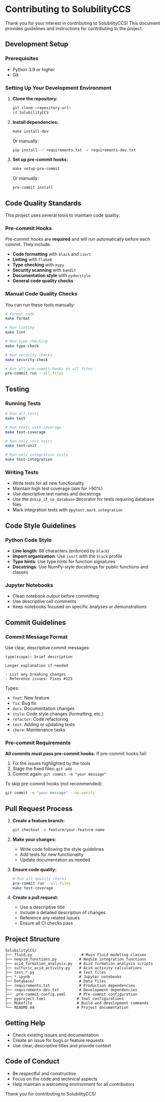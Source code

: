 # Contributing to SolubilityCCS

Thank you for your interest in contributing to SolubilityCCS! This document provides guidelines and instructions for contributing to the project.

## Development Setup

### Prerequisites

- Python 3.9 or higher
- Git

### Setting Up Your Development Environment

1. **Clone the repository:**
   ```bash
   git clone <repository-url>
   cd SolubilityCCS
   ```

2. **Install dependencies:**
   ```bash
   make install-dev
   ```

   Or manually:
   ```bash
   pip install -r requirements.txt -r requirements-dev.txt
   ```

3. **Set up pre-commit hooks:**
   ```bash
   make setup-pre-commit
   ```

   Or manually:
   ```bash
   pre-commit install
   ```

## Code Quality Standards

This project uses several tools to maintain code quality:

### Pre-commit Hooks

Pre-commit hooks are **required** and will run automatically before each commit. They include:

- **Code formatting** with `black` and `isort`
- **Linting** with `flake8`
- **Type checking** with `mypy`
- **Security scanning** with `bandit`
- **Documentation style** with `pydocstyle`
- **General code quality checks**

### Manual Code Quality Checks

You can run these tools manually:

```bash
# Format code
make format

# Run linting
make lint

# Run type checking
make type-check

# Run security checks
make security-check

# Run all pre-commit hooks on all files
pre-commit run --all-files
```

## Testing

### Running Tests

```bash
# Run all tests
make test

# Run tests with coverage
make test-coverage

# Run only unit tests
make test-unit

# Run only integration tests
make test-integration
```

### Writing Tests

- Write tests for all new functionality
- Maintain high test coverage (aim for >90%)
- Use descriptive test names and docstrings
- Use the `@skip_if_no_database` decorator for tests requiring database files
- Mark integration tests with `@pytest.mark.integration`

## Code Style Guidelines

### Python Code Style

- **Line length**: 88 characters (enforced by `black`)
- **Import organization**: Use `isort` with the `black` profile
- **Type hints**: Use type hints for function signatures
- **Docstrings**: Use NumPy-style docstrings for public functions and classes

### Jupyter Notebooks

- Clean notebook output before committing
- Use descriptive cell comments
- Keep notebooks focused on specific analyses or demonstrations

## Commit Guidelines

### Commit Message Format

Use clear, descriptive commit messages:

```
type(scope): brief description

Longer explanation if needed

- List any breaking changes
- Reference issues: Fixes #123
```

Types:
- `feat`: New feature
- `fix`: Bug fix
- `docs`: Documentation changes
- `style`: Code style changes (formatting, etc.)
- `refactor`: Code refactoring
- `test`: Adding or updating tests
- `chore`: Maintenance tasks

### Pre-commit Requirements

**All commits must pass pre-commit hooks.** If pre-commit hooks fail:

1. Fix the issues highlighted by the tools
2. Stage the fixed files: `git add .`
3. Commit again: `git commit -m "your message"`

To skip pre-commit hooks (not recommended):
```bash
git commit -m "your message" --no-verify
```

## Pull Request Process

1. **Create a feature branch:**
   ```bash
   git checkout -b feature/your-feature-name
   ```

2. **Make your changes:**
   - Write code following the style guidelines
   - Add tests for new functionality
   - Update documentation as needed

3. **Ensure code quality:**
   ```bash
   # Run all quality checks
   pre-commit run --all-files
   make test-coverage
   ```

4. **Create a pull request:**
   - Use a descriptive title
   - Include a detailed description of changes
   - Reference any related issues
   - Ensure all CI checks pass

## Project Structure

```
SolubilityCCS/
├── fluid.py                      # Main fluid modeling classes
├── neqsim_functions.py          # NeqSim integration functions
├── acid_formation_analysis.py   # Acid formation analysis scripts
├── sulfuric_acid_activity.py    # Acid activity calculations
├── test_*.py                    # Test files
├── *.ipynb                      # Jupyter notebooks
├── Database/                    # Data files
├── requirements.txt             # Production dependencies
├── requirements-dev.txt         # Development dependencies
├── .pre-commit-config.yaml      # Pre-commit configuration
├── pyproject.toml              # Tool configurations
├── Makefile                    # Build and development commands
└── README.md                   # Project documentation
```

## Getting Help

- Check existing issues and documentation
- Create an issue for bugs or feature requests
- Use clear, descriptive titles and provide context

## Code of Conduct

- Be respectful and constructive
- Focus on the code and technical aspects
- Help maintain a welcoming environment for all contributors

Thank you for contributing to SolubilityCCS!
